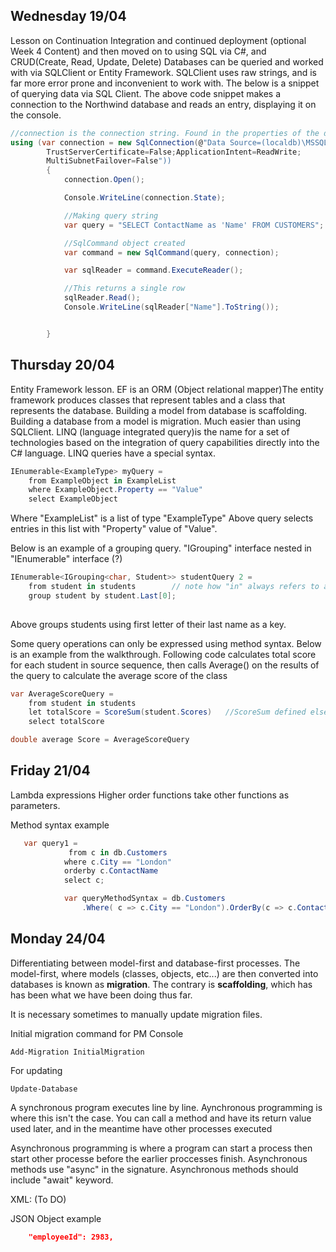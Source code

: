 
## Wednesday 19/04 

Lesson on Continuation Integration and continued deployment (optional Week 4 Content) and then moved on to using SQL via C#, and CRUD(Create, Read, Update, Delete)
Databases can be queried and worked with via SQLClient or Entity Framework. SQLClient uses raw strings, and is far more error prone and inconvenient to work with.
The below is a snippet of querying data via SQL Client.
The above code snippet makes a connection to the Northwind database and reads an entry, displaying it on the console.
```c#
//connection is the connection string. Found in the properties of the database (rightclick on database ----> properties).
using (var connection = new SqlConnection(@"Data Source=(localdb)\MSSQLLocalDB;Initial Catalog=Northwind;Integrated Security=True;Connect Timeout=30;Encrypt=False;
        TrustServerCertificate=False;ApplicationIntent=ReadWrite;
        MultiSubnetFailover=False"))
        {
            connection.Open();

            Console.WriteLine(connection.State);

            //Making query string
            var query = "SELECT ContactName as 'Name' FROM CUSTOMERS";

            //SqlCommand object created
            var command = new SqlCommand(query, connection);

            var sqlReader = command.ExecuteReader();

            //This returns a single row
            sqlReader.Read();
            Console.WriteLine(sqlReader["Name"].ToString());


        }


```

## Thursday 20/04
Entity Framework lesson. EF is an ORM (Object relational mapper)The entity framework produces classes that represent tables and a class that represents the database. 
Building a model from database is scaffolding. Building a database from a model is migration.
Much easier than using SQLClient.
LINQ (language integrated query)is the name for a set of technologies based on the integration of query capabilities directly into the C# language. LINQ queries have a special syntax.

```c#
IEnumerable<ExampleType> myQuery = 
    from ExampleObject in ExampleList 
    where ExampleObject.Property == "Value"
    select ExampleObject
```
Where "ExampleList" is a list of type "ExampleType"
Above query selects entries in this list with "Property" value of "Value".

Below is an example of a grouping query. "IGrouping" interface nested in "IEnumerable" interface (?)

```c#
IEnumerable<IGrouping<char, Student>> studentQuery 2 =
    from student in students        // note how "in" always refers to a define list 
    group student by student.Last[0];
    
```
Above groups students using first letter of their last name as a key.

Some query operations can only be expressed using method syntax. Below is an example from the walkthrough. Following code calculates total score for each student in source sequence, then calls Average() on the results of the query to calculate the average score of the class

```c#
var AverageScoreQuery =
    from student in students
    let totalScore = ScoreSum(student.Scores)   //ScoreSum defined elsewhere
    select totalScore

double average Score = AverageScoreQuery


```
## Friday 21/04
Lambda expressions
Higher order functions take other functions as parameters.


Method syntax example

```c#
   var query1 =
             from c in db.Customers
            where c.City == "London"
            orderby c.ContactName
            select c;

            var queryMethodSyntax = db.Customers
                .Where( c => c.City == "London").OrderBy(c => c.ContactName);   //.Select(c => c) is implied

```

## Monday 24/04

Differentiating between model-first and database-first processes. 
The model-first, where models (classes, objects, etc...) are then converted into databases is known as **migration**. The contrary is **scaffolding**, which has has been what we have been doing thus far.

It is necessary sometimes to manually update migration files.

Initial migration command for PM Console

```
Add-Migration InitialMigration
```

For updating
```
Update-Database
```
A synchronous program executes line by line. Aynchronous programming is where this isn't the case. You can call a method and have its return value used later, and in the meantime have other processes executed

Asynchronous programming is where a program can start a process then start other processe before the earlier proccesses finish.
Asynchronous methods use "async" in the signature. Asynchronous methods should include "await" keyword.

XML: (To DO)

JSON Object example

```JSON
    "employeeId": 2983,
    

```